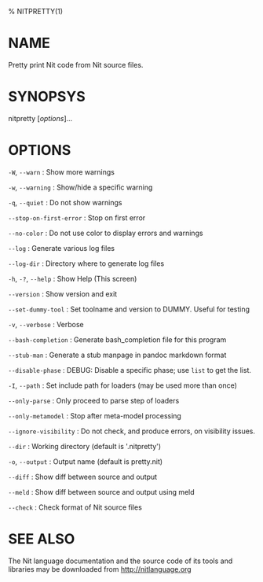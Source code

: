 % NITPRETTY(1)

# NAME

Pretty print Nit code from Nit source files.

# SYNOPSYS

nitpretty [*options*]...

# OPTIONS

`-W`, `--warn`
:   Show more warnings

`-w`, `--warning`
:   Show/hide a specific warning

`-q`, `--quiet`
:   Do not show warnings

`--stop-on-first-error`
:   Stop on first error

`--no-color`
:   Do not use color to display errors and warnings

`--log`
:   Generate various log files

`--log-dir`
:   Directory where to generate log files

`-h`, `-?`, `--help`
:   Show Help (This screen)

`--version`
:   Show version and exit

`--set-dummy-tool`
:   Set toolname and version to DUMMY. Useful for testing

`-v`, `--verbose`
:   Verbose

`--bash-completion`
:   Generate bash_completion file for this program

`--stub-man`
:   Generate a stub manpage in pandoc markdown format

`--disable-phase`
:   DEBUG: Disable a specific phase; use `list` to get the list.

`-I`, `--path`
:   Set include path for loaders (may be used more than once)

`--only-parse`
:   Only proceed to parse step of loaders

`--only-metamodel`
:   Stop after meta-model processing

`--ignore-visibility`
:   Do not check, and produce errors, on visibility issues.

`--dir`
:   Working directory (default is '.nitpretty')

`-o`, `--output`
:   Output name (default is pretty.nit)

`--diff`
:   Show diff between source and output

`--meld`
:   Show diff between source and output using meld

`--check`
:   Check format of Nit source files

# SEE ALSO

The Nit language documentation and the source code of its tools and libraries may be downloaded from <http://nitlanguage.org>
